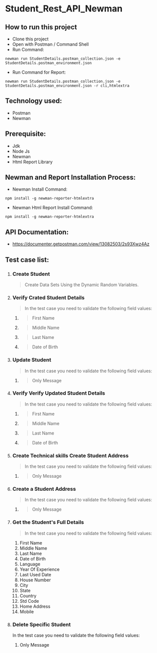 # Student_Rest_API_Newman

## How to run this project

- Clone this project
- Open with Postman / Command Shell
- Run Command:

```console
newman run StudentDetails.postman_collection.json -e StudentDetails.postman_environment.json
```

- Run Command for Report:

```console
newman run StudentDetails.postman_collection.json -e StudentDetails.postman_environment.json -r cli,htmlextra
```

## Technology used:

- Postman
- Newman

## Prerequisite:

- Jdk
- Node Js
- Newman
- Html Report Library

## Newman and Report Installation Process:

- Newman Install Command:

```console
npm install -g newman-reporter-htmlextra
```

- Newman Html Report Install Command:

```console
npm install -g newman-reporter-htmlextra
```

## API Documentation:

- https://documenter.getpostman.com/view/13082503/2s93Xwz4Az

## Test case list:

1. ### Create Student

   > Create Data Sets Using the Dynamic Random Variables.

2. ### Verify Crated Student Details

   > In the test case you need to validate the following field values:

   1. > First Name
   2. > Middle Name
   3. > Last Name
   4. > Date of Birth

3. ### Update Student
   > In the test case you need to validate the following field values:
   1. > Only Message
4. ### Verify Verify Updated Student Details

   > In the test case you need to validate the following field values:

   1. > First Name
   2. > Middle Name
   3. > Last Name
   4. > Date of Birth

5. ### Create Technical skills Create Student Address

   > In the test case you need to validate the following field values:

   1. > Only Message

6. ### Create a Student Address

   > In the test case you need to validate the following field values:

   1. > Only Message

7. ### Get the Student's Full Details

   > In the test case you need to validate the following field values:

   1.  First Name
   2.  Middle Name
   3.  Last Name
   4.  Date of Birth
   5.  Language
   6.  Year Of Experience
   7.  Last Used Date
   8.  House Number
   9.  City
   10.  State
   11.  Country
   12.  Std Code
   13.  Home Address
   14.  Mobile

8. ### Delete Specific Student
    In the test case you need to validate the following field values:
   1.  Only Message
